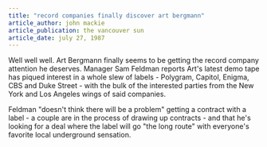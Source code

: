 ```yaml
---
title: "record companies finally discover art bergmann"
article_author: john mackie
article_publication: the vancouver sun
article_date: july 27, 1987
---
```

Well well well. Art Bergmann finally seems to be getting the record company attention he deserves. Manager Sam Feldman reports Art's latest demo tape has piqued interest in a whole slew of labels - Polygram, Capitol, Enigma, CBS and Duke Street - with the bulk of the interested parties from the New York and Los Angeles wings of said companies.

Feldman "doesn't think there will be a problem" getting a contract with a label - a couple are in the process of drawing up contracts - and that he's looking for a deal where the label will go "the long route" with everyone's favorite local underground sensation.
